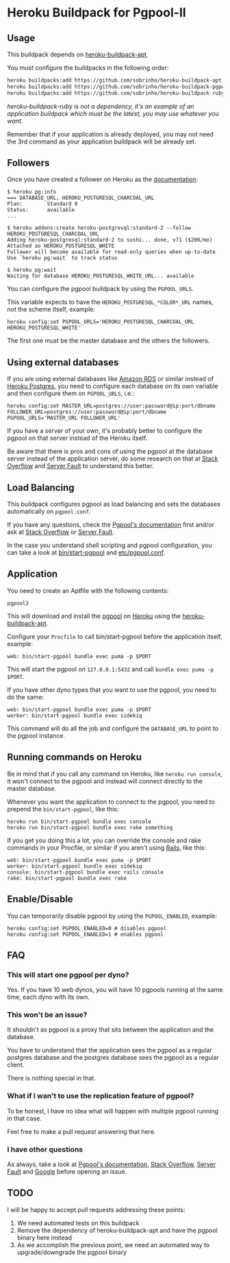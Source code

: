# Heroku Buildpack for Pgpool-II

## Usage

This buildpack depends on [heroku-buildpack-apt](https://github.com/heroku/heroku-buildpack-apt).

You must configure the buildpacks in the following order:

```bash
heroku buildpacks:add https://github.com/sobrinho/heroku-buildpack-apt --index 1
heroku buildpacks:add https://github.com/sobrinho/heroku-buildpack-pgpool --index 2
heroku buildpacks:add https://github.com/sobrinho/heroku-buildpack-ruby --index 3
```

_heroku-buildpack-ruby is not a dependency, it's an example of an application buildpack which must be the latest, you may use whatever you want._

Remember that if your application is already deployed, you may not need the 3rd command as your application buildpack will be already set.

## Followers

Once you have created a follower on Heroku as the [documentation](https://devcenter.heroku.com/articles/heroku-postgres-follower-databases):

```
$ heroku pg:info
=== DATABASE_URL, HEROKU_POSTGRESQL_CHARCOAL_URL
Plan:        Standard 0
Status:      available
...

$ heroku addons:create heroku-postgresql:standard-2 --follow HEROKU_POSTGRESQL_CHARCOAL_URL
Adding heroku-postgresql:standard-2 to sushi... done, v71 ($200/mo)
Attached as HEROKU_POSTGRESQL_WHITE
Follower will become available for read-only queries when up-to-date
Use `heroku pg:wait` to track status

$ heroku pg:wait
Waiting for database HEROKU_POSTGRESQL_WHITE_URL... available
```

You can configure the pgpool buildpack by using the `PGPOOL_URLS`.

This variable expects to have the `HEROKU_POSTGRESQL_*COLOR*_URL` names, not the scheme itself, example:

```
heroku config:set PGPOOL_URLS='HEROKU_POSTGRESQL_CHARCOAL_URL HEROKU_POSTGRESQL_WHITE'
```

The first one must be the master database and the others the followers.

## Using external databases

If you are using external databases like [Amazon RDS](https://aws.amazon.com/rds/) or similar instead of [Heroku Postgres](https://www.heroku.com/postgres), you need to configure each database on its own variable and then configure them on `PGPOOL_URLS`, i.e.:

```
heroku config:set MASTER_URL=postgres://user:password@ip:port/dbname FOLLOWER_URL=postgres://user:password@ip:port/dbname PGPOOL_URLS='MASTER_URL FOLLOWER_URL'
```

If you have a server of your own, it's probably better to configure the pgpool on that server instead of the Heroku itself.

Be aware that there is pros and cons of using the pgpool at the database server instead of the application server, do some research on that at [Stack Overflow](https://stackoverflow.com) and [Server Fault](https://serverfault.com) to understand this better.

## Load Balancing

This buildpack configures pgpool as load balancing and sets the databases automatically on `pgpool.conf`.

If you have any questions, check the [Pgpool's documentation](http://www.pgpool.net) first and/or ask at [Stack Overflow](https://stackoverflow.com) or [Server Fault](https://serverfault.com).

In the case you understand shell scripting and pgpool configuration, you can take a look at [bin/start-pgpool](bin/start-pgpool) and [etc/pgpool.conf](etc/pgpool.conf).

## Application

You need to create an Aptfile with the following contents:

```
pgpool2
```

This will download and install the [pgpool](http://www.pgpool.net) on [Heroku](https://heroku.com) using the [heroku-buildpack-apt](https://github.com/heroku/heroku-buildpack-apt).

Configure your `Procfile` to call bin/start-pgpool before the application itself, example:

```
web: bin/start-pgpool bundle exec puma -p $PORT
```

This will start the pgpool on `127.0.0.1:5432` and call `bundle exec puma -p $PORT`.

If you have other dyno types that you want to use the pgpool, you need to do the same:

```
web: bin/start-pgpool bundle exec puma -p $PORT
worker: bin/start-pgpool bundle exec sidekiq
```

This command will do all the job and configure the `DATABASE_URL` to point to the pgpool instance.

## Running commands on Heroku

Be in mind that if you call any command on Heroku, like `heroku run console`, it won't connect to the pgpool and instead will connect directly to the master database.

Whenever you want the application to connect to the pgpool, you need to prepend the `bin/start-pgpool`, like this:

```
heroku run bin/start-pgpool bundle exec console
heroku run bin/start-pgpool bundle exec rake something
```

If you get you doing this a lot, you can override the console and rake commands in your Procfile, or similar if you aren't using [Rails](http://rubyonrails.org), like this:

```
web: bin/start-pgpool bundle exec puma -p $PORT
worker: bin/start-pgpool bundle exec sidekiq
console: bin/start-pgpool bundle exec rails console
rake: bin/start-pgpool bundle exec rake
```

## Enable/Disable

You can temporarily disable pgpool by using the `PGPOOL_ENABLED`, example:

```
heroku config:set PGPOOL_ENABLED=0 # disables pgpool
heroku config:set PGPOOL_ENABLED=1 # enables pgpool
```

## FAQ

### This will start one pgpool per dyno?

Yes. If you have 10 web dynos, you will have 10 pgpools running at the same time, each dyno with its own.

### This won't be an issue?

It shouldn't as pgpool is a proxy that sits between the application and the database.

You have to understand that the application sees the pgpool as a regular postgres database and the postgres database sees the pgpool as a regular client.

There is nothing special in that.

### What if I wan't to use the replication feature of pgpool?

To be honest, I have no idea what will happen with multiple pgpool running in that case.

Feel free to make a pull request answering that here.

### I have other questions

As always, take a look at [Pgpool's documentation](http://www.pgpool.net), [Stack Overflow](https:/stackoverflow.com), [Server Fault](https://serverfault.com) and [Google](https://www.google.com) before opening an issue.

## TODO

I will be happy to accept pull requests addressing these points:

  1. We need automated tests on this buildpack
  2. Remove the dependency of heroku-buildpack-apt and have the pgpool binary here instead
  3. As we accomplish the previous point, we need an automated way to upgrade/downgrade the pgpool binary
